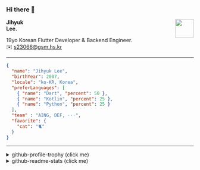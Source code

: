 ### Hi there 👋
<img src="https://github.githubassets.com/images/mona-loading-default.gif" width="50px" align="right">
</a>

**Jihyuk\
Lee.**

19yo Korean Flutter Developer & Backend Engineer.\
✉️ <s23066@gsm.hs.kr>

---

```json
{
  "name": "Jihyuk Lee",
  "birthYear": 2007,
  "locale": "ko-KR, Korea",
  "preferLanguages": [
    { "name": "Dart", "percent": 50 },
    { "name": "Kotlin", "percent": 25 },
    { "name": "Python", "percent": 25 }
  ],
  "team" : "AING, DEF, ···",
  "favorite": {
    "cat": "🐈"
  }
}
```
---
<details>
  <summary>github-profile-trophy (click me)</summary>
  
![](https://github-profile-trophy.vercel.app/?username=withJihyuk&row=1&column=8&theme=nord)
  
</details>
<details>
  <summary>github-readme-stats (click me)</summary>
  
<!--START_SECTION:waka-->
![Code Time](http://img.shields.io/badge/Code%20Time-920%20hrs%2048%20mins-blue)

![Lines of code](https://img.shields.io/badge/%EC%A0%80%EB%8A%94%20%EC%97%AC%ED%83%9C%EA%B9%8C%EC%A7%80%20-713.9%20thousand%20%EC%A4%84%EC%9D%98%20%EC%BD%94%EB%93%9C%EB%A5%BC%20%EC%9E%91%EC%84%B1%ED%96%88%EC%96%B4%EC%9A%94.-blue)

**저는 아침형 인간이에요. 🐤** 

```text
🌞 아침                     845 commits         █████░░░░░░░░░░░░░░░░░░░░   21.07 % 
🌆 낮　                     1387 commits        █████████░░░░░░░░░░░░░░░░   34.59 % 
🌃 저녁                     1419 commits        █████████░░░░░░░░░░░░░░░░   35.39 % 
🌙 밤　                     359 commits         ██░░░░░░░░░░░░░░░░░░░░░░░   08.95 % 
```


📊 **저는 이번주를 이렇게 시간을 보냈어요.** 

```text
🕑︎ Timezone: Asia/Seoul

💬 프로그래밍 언어들: 
YAML                     3 hrs 6 mins        ████████████░░░░░░░░░░░░░   48.12 % 
Kotlin                   1 hr 33 mins        ██████░░░░░░░░░░░░░░░░░░░   24.13 % 
Markdown                 49 mins             ███░░░░░░░░░░░░░░░░░░░░░░   12.71 % 
Dart                     36 mins             ██░░░░░░░░░░░░░░░░░░░░░░░   09.50 % 
Python                   20 mins             █░░░░░░░░░░░░░░░░░░░░░░░░   05.35 % 

🔥 에디터들: 
VS Code                  3 hrs 47 mins       ███████████████░░░░░░░░░░   58.56 % 
IntelliJ IDEA            2 hrs 26 mins       █████████░░░░░░░░░░░░░░░░   37.64 % 
Android Studio           14 mins             █░░░░░░░░░░░░░░░░░░░░░░░░   03.80 % 

💻 운영 체제들: 
Mac                      6 hrs 28 mins       █████████████████████████   100.00 % 
```


 Last Updated on 06/07/2025 18:50:28 UTC
<!--END_SECTION:waka-->

</details>

</div>

